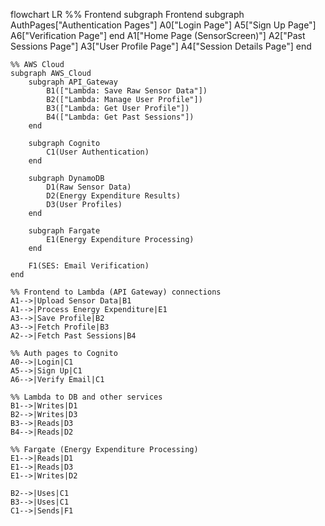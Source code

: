 flowchart LR
    %% Frontend
    subgraph Frontend
        subgraph AuthPages["Authentication Pages"]
            A0["Login Page"]
            A5["Sign Up Page"]
            A6["Verification Page"]
        end
        A1["Home Page (SensorScreen)"]
        A2["Past Sessions Page"]
        A3["User Profile Page"]
        A4["Session Details Page"]
    end

    %% AWS Cloud
    subgraph AWS_Cloud
        subgraph API_Gateway
            B1(["Lambda: Save Raw Sensor Data"])
            B2(["Lambda: Manage User Profile"])
            B3(["Lambda: Get User Profile"])
            B4(["Lambda: Get Past Sessions"])
        end

        subgraph Cognito
            C1(User Authentication)
        end

        subgraph DynamoDB
            D1(Raw Sensor Data)
            D2(Energy Expenditure Results)
            D3(User Profiles)
        end

        subgraph Fargate
            E1(Energy Expenditure Processing)
        end

        F1(SES: Email Verification)
    end

    %% Frontend to Lambda (API Gateway) connections
    A1-->|Upload Sensor Data|B1
    A1-->|Process Energy Expenditure|E1
    A3-->|Save Profile|B2
    A3-->|Fetch Profile|B3
    A2-->|Fetch Past Sessions|B4

    %% Auth pages to Cognito
    A0-->|Login|C1
    A5-->|Sign Up|C1
    A6-->|Verify Email|C1

    %% Lambda to DB and other services
    B1-->|Writes|D1
    B2-->|Writes|D3
    B3-->|Reads|D3
    B4-->|Reads|D2

    %% Fargate (Energy Expenditure Processing)
    E1-->|Reads|D1
    E1-->|Reads|D3
    E1-->|Writes|D2

    B2-->|Uses|C1
    B3-->|Uses|C1
    C1-->|Sends|F1
